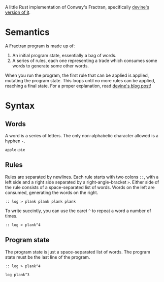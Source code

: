 A little Rust implementation of Conway's Fractran, specifically [devine's version of it](https://wiki.xxiivv.com/site/fractran.html).

# Semantics

A Fractran program is made up of:
1. An initial program state, essentially a bag of words.
1. A series of rules, each one representing a trade which consumes some words to generate some other words.

When you run the program, the first rule that can be applied is applied, mutating the program state. This loops until no more rules can be applied, reaching a final state. For a proper explanation, read [devine's blog post](https://wiki.xxiivv.com/site/fractran.html)!

# Syntax

## Words

A word is a series of letters. The only non-alphabetic character allowed is a hyphen `-`.

```
apple-pie
```

## Rules

Rules are separated by newlines. Each rule starts with two colons `::`, with a left side and a right side separated by a right-angle-bracket `>`. Either side of the rule consists of a space-separated list of words. Words on the left are consumed, generating the words on the right.
```
:: log > plank plank plank plank
```
To write succintly, you can use the caret `^` to repeat a word a number of times.
```
:: log > plank^4
```

## Program state

The program state is just a space-separated list of words. The program state must be the last line of the program.
```
:: log > plank^4

log plank^3
```